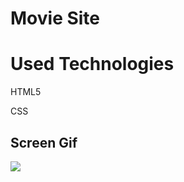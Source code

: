 <h1> Movie Site </h1>

<h1> Used Technologies </h1>

HTML5

CSS

<h2> Screen Gif </h2>

![](login.gif)



